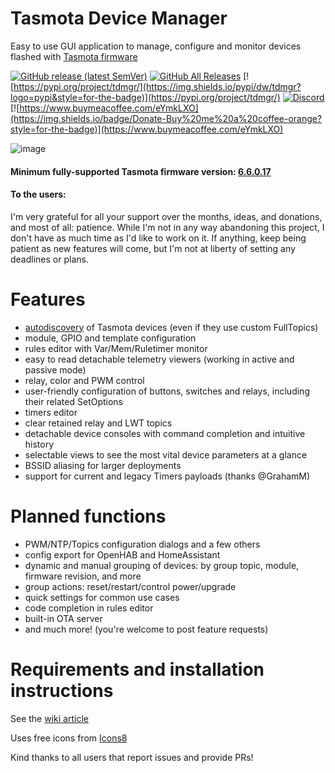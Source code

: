 # Tasmota Device Manager
Easy to use GUI application to manage, configure and monitor devices flashed with [Tasmota firmware](https://github.com/arendst/Tasmota)

[![GitHub release (latest SemVer)](https://img.shields.io/github/v/release/jziolkowski/tdm?style=for-the-badge)](https://github.com/jziolkowski/tdm/releases/latest)
[![GitHub All Releases](https://img.shields.io/github/downloads/jziolkowski/tdm/total?logo=github&style=for-the-badge)](https://github.com/jziolkowski/tdm/releases/latest)
[![https://pypi.org/project/tdmgr/](https://img.shields.io/pypi/dw/tdmgr?logo=pypi&style=for-the-badge)](https://pypi.org/project/tdmgr/)
[![Discord](https://img.shields.io/discord/545967340794413078?logo=discord&style=for-the-badge)](https://discord.gg/eAhVDXM)
[![https://www.buymeacoffee.com/eYmkLXO](https://img.shields.io/badge/Donate-Buy%20me%20a%20coffee-orange?style=for-the-badge)](https://www.buymeacoffee.com/eYmkLXO)

![image](https://user-images.githubusercontent.com/11555742/66050573-bf764900-e52d-11e9-8356-e3dbf4ef6205.png)

#### Minimum fully-supported Tasmota firmware version: [6.6.0.17](https://github.com/arendst/Tasmota/blob/development/tasmota/CHANGELOG.md#66017-20191009)

#### To the users:
I'm very grateful for all your support over the months, ideas, and donations, and most of all: patience.
While I'm not in any way abandoning this project, I don't have as much time as I'd like to work on it. If anything, keep being patient as new features will come, but I'm not at liberty of setting any deadlines or plans.


# Features

 - [autodiscovery](https://github.com/jziolkowski/tdm/wiki/Autodiscovery) of Tasmota devices (even if they use custom FullTopics)
 - module, GPIO and template configuration
 - rules editor with Var/Mem/Ruletimer monitor
 - easy to read detachable telemetry viewers (working in active and passive mode) 
 - relay, color and PWM control
 - user-friendly configuration of buttons, switches and relays, including their related SetOptions
 - timers editor
 - clear retained relay and LWT topics
 - detachable device consoles with command completion and intuitive history 
 - selectable views to see the most vital device parameters at a glance
 - BSSID aliasing for larger deployments
 - support for current and legacy Timers payloads (thanks @GrahamM)

# Planned functions
  
 - PWM/NTP/Topics configuration dialogs and a few others
 - config export for OpenHAB and HomeAssistant
 - dynamic and manual grouping of devices: by group topic, module, firmware revision, and more
 - group actions: reset/restart/control power/upgrade
 - quick settings for common use cases
 - code completion in rules editor
 - built-in OTA server
 - and much more! (you're welcome to post feature requests)

# Requirements and installation instructions

See the [wiki article](https://github.com/jziolkowski/tdm/wiki/Prerequisites-installation-and-running)

Uses free icons from [Icons8](https://icons8.com)

Kind thanks to all users that report issues and provide PRs!
